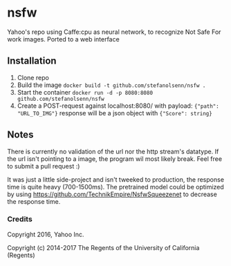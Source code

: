# nsfw
Yahoo's repo using Caffe:cpu as neural network, to recognize Not Safe For work images. Ported to a web interface

## Installation

1. Clone repo
2. Build the image `docker build -t github.com/stefanolsenn/nsfw .`
3. Start the container `docker run -d -p 8080:8080 github.com/stefanolsenn/nsfw`
4. Create a POST-request against localhost:8080/ with payload:
  `{"path": "URL_TO_IMG"}`
  response will be a json object with `{"Score": string}`

## Notes
There is currently no validation of the url nor the http stream's datatype. If the url isn't pointing to a image, the program wil most likely break. Feel free to submit a pull request :)

It was just a little side-project and isn't tweeked to production, the response time is quite heavy (700-1500ms). The pretrained model could be optimized by using https://github.com/TechnikEmpire/NsfwSqueezenet to decrease the response time.
  
### Credits
Copyright 2016, Yahoo Inc.

Copyright (c) 2014-2017 The Regents of the University of California (Regents)
